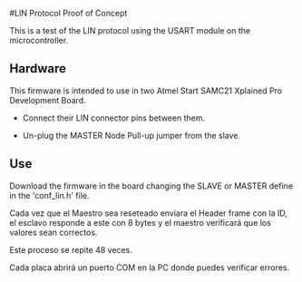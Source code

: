 #LIN Protocol Proof of Concept

This is a test of the LIN protocol using the USART module on the microcontroller.

## Hardware

This firmware is intended to use in two Atmel Start SAMC21 Xplained Pro Development Board.

- Connect their LIN connector pins between them.

- Un-plug the MASTER Node Pull-up jumper from the slave.

## Use

Download the firmware in the board changing the SLAVE or MASTER define in the 'conf_lin.h' file.

Cada vez que el Maestro sea reseteado enviara el Header frame con la ID, el esclavo responde a este con 8 bytes y el maestro verificará que los valores sean correctos.

Este proceso se repite 48 veces.

Cada placa abrirá un puerto COM en la PC donde puedes verificar errores.

